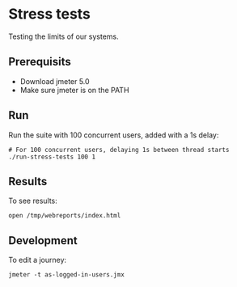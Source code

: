 # Stress tests

Testing the limits of our systems.

## Prerequisits
- Download jmeter 5.0
- Make sure jmeter is on the PATH

## Run

Run the suite with 100 concurrent users, added with a 1s delay:
```
# For 100 concurrent users, delaying 1s between thread starts
./run-stress-tests 100 1
```

## Results

To see results:
```
open /tmp/webreports/index.html
```

## Development

To edit a journey:
```
jmeter -t as-logged-in-users.jmx
```
